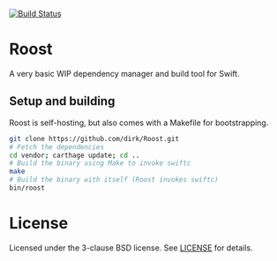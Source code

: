 [![Build Status][travis-image]][travis-url]

# Roost

A very basic WIP dependency manager and build tool for Swift.

## Setup and building

Roost is self-hosting, but also comes with a Makefile for bootstrapping.

```bash
git clone https://github.com/dirk/Roost.git
# Fetch the dependencies
cd vendor; carthage update; cd ..
# Build the binary using Make to invoke swiftc
make
# Build the binary with itself (Roost invokes swiftc)
bin/roost
```

# License

Licensed under the 3-clause BSD license. See [LICENSE](LICENSE) for details.

[travis-image]: https://img.shields.io/travis/dirk/Roost/master.svg?style=flat-square
[travis-url]: https://travis-ci.org/dirk/Roost
